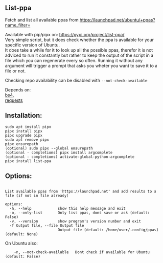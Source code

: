 ## List-ppa

Fetch and list all available ppas from https://launchpad.net/ubuntu/+ppas?name_filter=  

Available with pip/pipx on: https://pypi.org/project/list-ppa/  
Very simple script, but it does check whether the ppa is available for your specific version of Ubuntu.  
It does take a while for it to look up all the possible ppas, therefor it is not adviced to run it constantly but rather to keep the output of the script in a file which you can regenerate every so often.
Running it without any argument will trigger a prompt that asks you wheter you want to save it to a file or not.  

Checking repo availability can be disabled with `--not-check-available`

Depends on:  
    [bs4](https://pypi.org/project/bs4/),  
    [requests](https://pypi.org/project/requests/)  

## Installation:  

```
sudo apt install pipx 
pipx install pipx
pipx upgrade pipx
sudo apt remove pipx
pipx ensurepath
(optional) sudo pipx --global ensurepath
(optional - completions) pipx install argcomplete
(optional - completions) activate-global-python-argcomplete
pipx install list-ppa
```  

## Options:  

```usage: list-ppa [-h] [-o] [-v] [-f Output file]  

List available ppas from 'https://launchpad.net' and add results to a file (if not in file already)

options:
  -h, --help            show this help message and exit
  -o, --only-list       Only list ppas, dont save or ask (default: False)
  -v, --version         show program's version number and exit
  -f Output file, --file Output file
                        Output file (default: /home/user/.config/ppas) (default: None)
```

On Ubuntu also:

```
    -n, --not-check-available   Dont check if available for Ubuntu (default: False)
```
